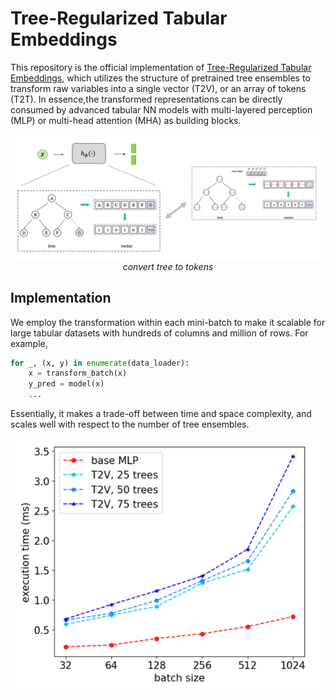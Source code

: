 # Tree-Regularized Tabular Embeddings

This repository is the official implementation of [Tree-Regularized Tabular Embeddings](https://openreview.net/forum?id=dQLDxIPsU4), which utilizes the structure of pretrained tree ensembles to transform raw variables into a single vector (T2V), or an array of tokens (T2T). In essence,the transformed representations can be directly consumed by advanced tabular NN models with multi-layered perception (MLP) or multi-head attention (MHA) as building blocks. 

<p align="center">
<img src="assets/t2t.png" width="800px"/>  
<br>
<em>
convert tree to tokens
</em>
</p>

## Implementation 
We employ the transformation within each mini-batch to make it scalable for large tabular datasets with hundreds of columns and million of rows. For example, 

```python 
for _, (x, y) in enumerate(data_loader):
    x = transform_batch(x) 
    y_pred = model(x)
    ...
```

Essentially, it makes a trade-off between time and space complexity, and scales well with respect to the number of tree ensembles. 

<p align="center">
<img src="assets/t2t-implementations.png" width="800px"/>  
<br>
</p>

